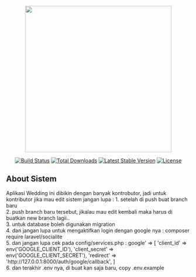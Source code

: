 <p align="center"><a href="https://laravel.com" target="_blank"><img src="https://raw.githubusercontent.com/laravel/art/master/logo-lockup/5%20SVG/2%20CMYK/1%20Full%20Color/laravel-logolockup-cmyk-red.svg" width="400"></a></p>

<p align="center">
<a href="https://travis-ci.org/laravel/framework"><img src="https://travis-ci.org/laravel/framework.svg" alt="Build Status"></a>
<a href="https://packagist.org/packages/laravel/framework"><img src="https://img.shields.io/packagist/dt/laravel/framework" alt="Total Downloads"></a>
<a href="https://packagist.org/packages/laravel/framework"><img src="https://img.shields.io/packagist/v/laravel/framework" alt="Latest Stable Version"></a>
<a href="https://packagist.org/packages/laravel/framework"><img src="https://img.shields.io/packagist/l/laravel/framework" alt="License"></a>
</p>

## About Sistem

<p> Aplikasi Wedding ini dibikin dengan banyak kontrobutor, jadi untuk kontributor jika mau edit sistem jangan lupa :
1. setelah di push buat branch baru
<br>
2. push branch baru tersebut, jikalau mau edit kembali maka harus di buatkan new branch lagii..
<br>
3. untuk database boleh digunakan migration
<br>
4. dan jangan lupa untuk mengaktifkan login dengan google nya : composer require laravel/socialite
<br>
5. dan jangan lupa cek pada config/services.php : google' => [
        'client_id' => env('GOOGLE_CLIENT_ID'),
        'client_secret' => env('GOOGLE_CLIENT_SECRET'),
        'redirect' => 'http://127.0.0.1:8000/auth/google/callback',
    ]
<br>
6. dan terakhir .env nya, di buat kan saja baru, copy .env.example
<br>
